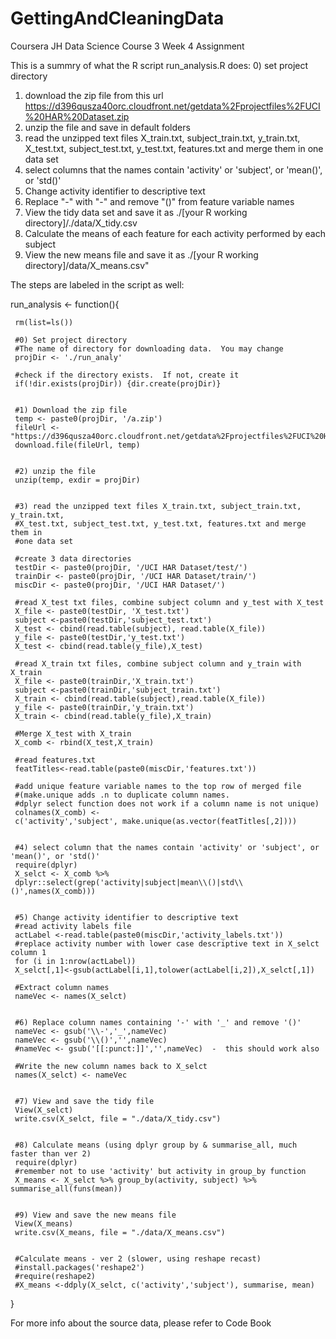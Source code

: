 # GettingAndCleaningData
Coursera JH Data Science Course 3 Week 4 Assignment

This is a summry of what the R script run_analysis.R does:
0) set project directory
1) download the zip file from this url https://d396qusza40orc.cloudfront.net/getdata%2Fprojectfiles%2FUCI%20HAR%20Dataset.zip
2) unzip the file and save in default folders
3) read the unzipped text files X_train.txt, subject_train.txt, y_train.txt, X_test.txt, subject_test.txt, y_test.txt, features.txt
and merge them in one data set
4) select columns that the names contain 'activity' or 'subject', or 'mean()', or 'std()'
5) Change activity identifier to descriptive text
6) Replace "-" with "-" and remove "()" from feature variable names
7) View the tidy data set and save it as ./[your R working directory]/./data/X_tidy.csv
8) Calculate the means of each feature for each activity performed by each subject
9) View the new means file and save it as ./[your R working directory]/data/X_means.csv"

The steps are labeled in the script as well:

run_analysis <- function(){
     
     rm(list=ls())
     
     #0) Set project directory
     #The name of directory for downloading data.  You may change
     projDir <- './run_analy'
     
     #check if the directory exists.  If not, create it
     if(!dir.exists(projDir)) {dir.create(projDir)}
     
     
     #1) Download the zip file
     temp <- paste0(projDir, '/a.zip')
     fileUrl <-"https://d396qusza40orc.cloudfront.net/getdata%2Fprojectfiles%2FUCI%20HAR%20Dataset.zip"
     download.file(fileUrl, temp)
     
     
     #2) unzip the file
     unzip(temp, exdir = projDir)
     
 
     #3) read the unzipped text files X_train.txt, subject_train.txt, y_train.txt, 
     #X_test.txt, subject_test.txt, y_test.txt, features.txt and merge them in 
     #one data set
     
     #create 3 data directories 
     testDir <- paste0(projDir, '/UCI HAR Dataset/test/')
     trainDir <- paste0(projDir, '/UCI HAR Dataset/train/')
     miscDir <- paste0(projDir, '/UCI HAR Dataset/')
     
     #read X_test txt files, combine subject column and y_test with X_test
     X_file <- paste0(testDir, 'X_test.txt')    
     subject <-paste0(testDir,'subject_test.txt')
     X_test <- cbind(read.table(subject), read.table(X_file))
     y_file <- paste0(testDir,'y_test.txt')
     X_test <- cbind(read.table(y_file),X_test)
     
     #read X_train txt files, combine subject column and y_train with X_train
     X_file <- paste0(trainDir,'X_train.txt')
     subject <-paste0(trainDir,'subject_train.txt')
     X_train <- cbind(read.table(subject),read.table(X_file))
     y_file <- paste0(trainDir,'y_train.txt')
     X_train <- cbind(read.table(y_file),X_train)
     
     #Merge X_test with X_train
     X_comb <- rbind(X_test,X_train)
     
     #read features.txt
     featTitles<-read.table(paste0(miscDir,'features.txt'))
     
     #add unique feature variable names to the top row of merged file
     #(make.unique adds .n to duplicate column names. 
     #dplyr select function does not work if a column name is not unique)
     colnames(X_comb) <- 
     c('activity','subject', make.unique(as.vector(featTitles[,2])))
     
     
     #4) select column that the names contain 'activity' or 'subject', or 'mean()', or 'std()'
     require(dplyr)
     X_selct <- X_comb %>% 
     dplyr::select(grep('activity|subject|mean\\()|std\\()',names(X_comb)))
     
     
     #5) Change activity identifier to descriptive text
     #read activity labels file
     actLabel <-read.table(paste0(miscDir,'activity_labels.txt'))
     #replace activity number with lower case descriptive text in X_selct column 1
     for (i in 1:nrow(actLabel)) 
     X_selct[,1]<-gsub(actLabel[i,1],tolower(actLabel[i,2]),X_selct[,1])
     
     #Extract column names 
     nameVec <- names(X_selct)
     
     
     #6) Replace column names containing '-' with '_' and remove '()'
     nameVec <- gsub('\\-','_',nameVec)
     nameVec <- gsub('\\()','',nameVec) 
     #nameVec <- gsub('[[:punct:]]','',nameVec)  -  this should work also
     
     #Write the new column names back to X_selct
     names(X_selct) <- nameVec
     
     
     #7) View and save the tidy file
     View(X_selct)
     write.csv(X_selct, file = "./data/X_tidy.csv")

     
     #8) Calculate means (using dplyr group by & summarise_all, much faster than ver 2)
     require(dplyr)
     #remember not to use 'activity' but activity in group_by function
     X_means <- X_selct %>% group_by(activity, subject) %>% summarise_all(funs(mean))
     
     
     #9) View and save the new means file
     View(X_means)
     write.csv(X_means, file = "./data/X_means.csv")
     
     
     #Calculate means - ver 2 (slower, using reshape recast)
     #install.packages('reshape2')
     #require(reshape2)
     #X_means <-ddply(X_selct, c('activity','subject'), summarise, mean)
          
}



For more info about the source data, please refer to Code Book
